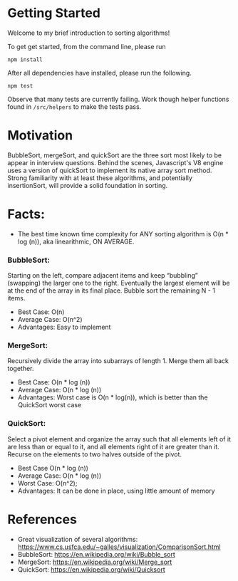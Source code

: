 # Getting Started
Welcome to my brief introduction to sorting algorithms!

To get get started, from the command line, please run 
```
npm install 
```

After all dependencies have installed, please run the following.
```
npm test 
```
Observe that many tests are currently failing. Work though helper functions found in `/src/helpers` to make the tests pass.

# Motivation
BubbleSort, mergeSort, and quickSort are the three sort most likely to be appear in interview questions. Behind the scenes, Javascript's V8 engine uses a version of quickSort to implement its native array sort method. Strong familiarity with at least these algorithms, and potentially insertionSort, will provide a solid foundation in sorting.

# Facts:
- The best time known time complexity for ANY sorting algorithm is O(n * log (n)), aka linearithmic, ON AVERAGE.

### BubbleSort: 
Starting on the left, compare adjacent items and keep “bubbling” (swapping) the larger one to the right. Eventually the largest element will be at the end of the array in its final place. Bubble sort the remaining N - 1 items.

- Best Case: O(n)
- Average Case: O(n^2)
- Advantages: Easy to implement

### MergeSort:
Recursively divide the array into subarrays of length 1. Merge them all back together. 
- Best Case: O(n * log (n))
- Average Case: O(n * log (n))
- Advantages: Worst case is O(n * log(n)), which is better than the QuickSort worst case

### QuickSort:
Select a pivot element and organize the array such that all elements left of it are less than or equal to it, and all elements right of it are greater than it. Recurse on the elements to two halves outside of the pivot.
- Best Case O(n * log (n))
- Average Case: O(n * log (n))
- Worst Case: O(n^2);
- Advantages: It can be done in place, using little amount of memory


# References
- Great visualization of several algorithms:
https://www.cs.usfca.edu/~galles/visualization/ComparisonSort.html
- BubbleSort: https://en.wikipedia.org/wiki/Bubble_sort
- MergeSort: https://en.wikipedia.org/wiki/Merge_sort
- QuickSort: https://en.wikipedia.org/wiki/Quicksort
 